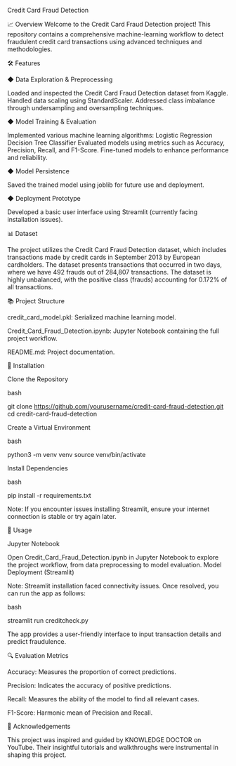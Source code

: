 Credit Card Fraud Detection

📈 Overview
Welcome to the Credit Card Fraud Detection project! This repository contains a comprehensive machine-learning workflow to detect fraudulent credit card transactions using advanced techniques and methodologies.

🛠️ Features

◆ Data Exploration & Preprocessing

Loaded and inspected the Credit Card Fraud Detection dataset from Kaggle.
Handled data scaling using StandardScaler.
Addressed class imbalance through undersampling and oversampling techniques.

◆ Model Training & Evaluation

Implemented various machine learning algorithms:
Logistic Regression
Decision Tree Classifier
Evaluated models using metrics such as Accuracy, Precision, Recall, and F1-Score.
Fine-tuned models to enhance performance and reliability.

◆ Model Persistence


Saved the trained model using joblib for future use and deployment.

◆ Deployment Prototype

Developed a basic user interface using Streamlit (currently facing installation issues).

📊 Dataset

The project utilizes the Credit Card Fraud Detection dataset, which includes transactions made by credit cards in September 2013 by European cardholders. The dataset presents transactions that occurred in two days, where we have 492 frauds out of 284,807 transactions. The dataset is highly unbalanced, with the positive class (frauds) accounting for 0.172% of all transactions.

📚 Project Structure

credit_card_model.pkl: Serialized machine learning model.

Credit_Card_Fraud_Detection.ipynb: Jupyter Notebook containing the full project workflow.

README.md: Project documentation.

💾 Installation

Clone the Repository

bash

git clone https://github.com/yourusername/credit-card-fraud-detection.git
cd credit-card-fraud-detection

Create a Virtual Environment

bash

python3 -m venv venv
source venv/bin/activate

Install Dependencies

bash

pip install -r requirements.txt

Note: If you encounter issues installing Streamlit, ensure your internet connection is stable or try again later.

🚀 Usage

Jupyter Notebook

Open Credit_Card_Fraud_Detection.ipynb in Jupyter Notebook to explore the project workflow, from data preprocessing to model evaluation.
Model Deployment (Streamlit)

Note: Streamlit installation faced connectivity issues. Once resolved, you can run the app as follows:

bash

streamlit run creditcheck.py

The app provides a user-friendly interface to input transaction details and predict fraudulence.

🔍 Evaluation Metrics

Accuracy: Measures the proportion of correct predictions.

Precision: Indicates the accuracy of positive predictions.

Recall: Measures the ability of the model to find all relevant cases.

F1-Score: Harmonic mean of Precision and Recall.

🤝 Acknowledgements

This project was inspired and guided by KNOWLEDGE DOCTOR on YouTube. Their insightful tutorials and walkthroughs were instrumental in shaping this project.
